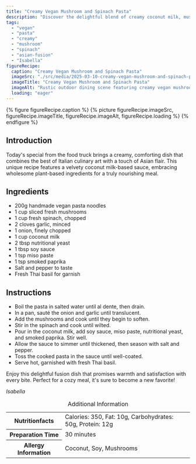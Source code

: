 ```yaml
---
title: "Creamy Vegan Mushroom and Spinach Pasta"
description: "Discover the delightful blend of creamy coconut milk, mushrooms, and spinach with this vegan pasta, perfect for a nourishing and flavorful meal."
tags:
  - "vegan"
  - "pasta"
  - "creamy"
  - "mushroom"
  - "spinach"
  - "asian-fusion"
  - "Isabella"
figureRecipe: 
  caption: "Creamy Vegan Mushroom and Spinach Pasta"
  imageSrc: "./src/media/2025-03-10-creamy-vegan-mushroom-and-spinach-pasta-6016.png"
  imageTitle: "Creamy Vegan Mushroom and Spinach Pasta"
  imageAlt: "Rustic outdoor dining scene featuring creamy vegan mushroom and spinach pasta on a white plate, with a food truck faintly visible in the background."
  loading: "eager"
---
```


{% figure figureRecipe.caption %}
{% picture figureRecipe.imageSrc, figureRecipe.imageTitle, figureRecipe.imageAlt, figureRecipe.loading %}
{% endfigure %}

## Introduction

Today's special from the food truck brings a creamy, comforting dish that combines the best of Italian culinary art with a touch of Asian flair. This unique recipe features a velvety coconut milk-based sauce, embracing wholesome plant-based ingredients for a truly nourishing meal.

## Ingredients

- 200g handmade vegan pasta noodles
- 1 cup sliced fresh mushrooms
- 1 cup fresh spinach, chopped
- 2 cloves garlic, minced
- 1 onion, finely chopped
- 1 cup coconut milk
- 2 tbsp nutritional yeast
- 1 tbsp soy sauce
- 1 tsp miso paste
- 1 tsp smoked paprika
- Salt and pepper to taste
- Fresh Thai basil for garnish

## Instructions

- Boil the pasta in salted water until al dente, then drain.
- In a pan, sauté the onion and garlic until translucent.
- Add the mushrooms and cook until they begin to soften.
- Stir in the spinach and cook until wilted.
- Pour in the coconut milk, add soy sauce, miso paste, nutritional yeast, and smoked paprika. Stir well.
- Allow the sauce to simmer until thickened, then season with salt and pepper.
- Toss the cooked pasta in the sauce until well-coated.
- Serve hot, garnished with fresh Thai basil.

Enjoy this delightful fusion dish that promises warmth and satisfaction with every bite. Perfect for a cozy meal, it's sure to become a new favorite!

*Isabella*

<table><caption class='sr-only'>Additional Information</caption><tr><th>Nutritionfacts</th><td>Calories: 350, Fat: 10g, Carbohydrates: 50g, Protein: 12g&nbsp;</td></tr><tr><th>Preparation Time</th><td>30 minutes&nbsp;</td></tr><tr><th>Allergy Information</th><td>Coconut, Soy, Mushrooms&nbsp;</td></tr></table>

